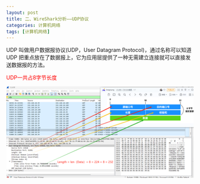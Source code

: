 ```yaml
---
layout: post
title: 二、WireShark分析——UDP协议
categories: 计算机网络
tags: [计算机网络]
---
```


UDP 叫做用户数据报协议(UDP，User Datagram Protocol)，通过名称可以知道 UDP 把重点放在了数据报上，它为应用层提供了一种无需建立连接就可以直接发送数据报的方法。

<font color='red'>UDP一共占8字节长度</font>

![Alt text](/assets/ComputerNetwork/2024010902UDP/image.png)